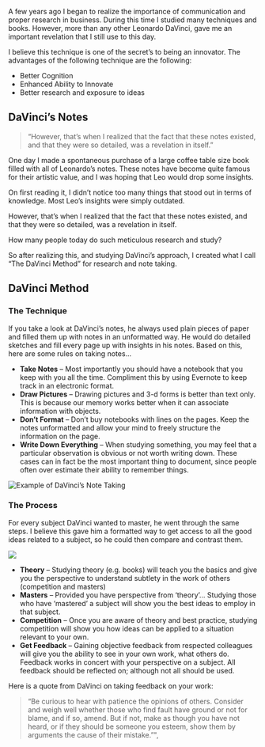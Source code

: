 A few years ago I began to realize the importance of communication and proper research in business. During this time I studied many techniques and books. However, more than any other Leonardo DaVinci, gave me an important revelation that I still use to this day.

I believe this technique is one of the secret’s to being an innovator. The advantages of the following technique are the following:

- Better Cognition
- Enhanced Ability to Innovate
- Better research and exposure to ideas

## DaVinci’s Notes

> “However, that’s when I realized that the fact that these notes existed, and that they were so detailed, was a revelation in itself.”

One day I made a spontaneous purchase of a large coffee table size book filled with all of Leonardo’s notes. These notes have become quite famous for their artistic value, and I was hoping that Leo would drop some insights.

On first reading it, I didn’t notice too many things that stood out in terms of knowledge. Most Leo’s insights were simply outdated.

However, that’s when I realized that the fact that these notes existed, and that they were so detailed, was a revelation in itself.

How many people today do such meticulous research and study?

So after realizing this, and studying DaVinci’s approach, I created what I call “The DaVinci Method” for research and note taking.

## DaVinci Method

### The Technique

If you take a look at DaVinci’s notes, he always used plain pieces of paper and filled them up with notes in an unformatted way. He would do detailed sketches and fill every page up with insights in his notes. Based on this, here are some rules on taking notes…

- **Take Notes** – Most importantly you should have a notebook that you keep with you all the time. Compliment this by using Evernote to keep track in an electronic format.
- **Draw Pictures** – Drawing pictures and 3-d forms is better than text only. This is because our memory works better when it can associate information with objects.
- **Don’t Format** – Don’t buy notebooks with lines on the pages. Keep the notes unformatted and allow your mind to freely structure the information on the page.
- **Write Down Everything** – When studying something, you may feel that a particular observation is obvious or not worth writing down. These cases can in fact be the most important thing to document, since people often over estimate their ability to remember things.

![Example of DaVinci’s Note Taking](https://fiction-com.s3.us-west-1.amazonaws.com/5df936e1982d4c002c6b4bbc.jpeg)

### The Process

For every subject DaVinci wanted to master, he went through the same steps. I believe this gave him a formatted way to get access to all the good ideas related to a subject, so he could then compare and contrast them.

![](https://fiction-com.s3.us-west-1.amazonaws.com/5df93715982d4c002c6b4bbd.jpeg)

- **Theory** – Studying theory (e.g. books) will teach you the basics and give you the perspective to understand subtlety in the work of others (competition and masters)
- **Masters** – Provided you have perspective from ‘theory’… Studying those who have ‘mastered’ a subject will show you the best ideas to employ in that subject.
- **Competition** – Once you are aware of theory and best practice, studying competition will show you how ideas can be applied to a situation relevant to your own.
- **Get Feedback** – Gaining objective feedback from respected colleagues will give you the ability to see in your own work, what others do. Feedback works in concert with your perspective on a subject. All feedback should be reflected on; although not all should be used.

Here is a quote from DaVinci on taking feedback on your work:

> “Be curious to hear with patience the opinions of others. Consider and weigh well whether those who find fault have ground or not for blame, and if so, amend. But if not, make as though you have not heard, or if they should be someone you esteem, show them by arguments the cause of their mistake.”",
